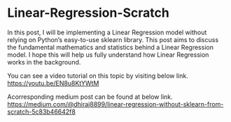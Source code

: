 # Linear-Regression-Scratch

In this post, I will be implementing a Linear Regression model without relying on Python’s easy-to-use sklearn library. This post aims to discuss the fundamental mathematics and statistics behind a Linear Regression model. I hope this will help us fully understand how Linear Regression works in the background.

You can see a video tutorial on this topic by visiting below link.
https://youtu.be/EN8u8KtYWtM

Acorresponding medium post can be found at below link.
https://medium.com/@dhiraj8899/linear-regression-without-sklearn-from-scratch-5c83b46642f8

